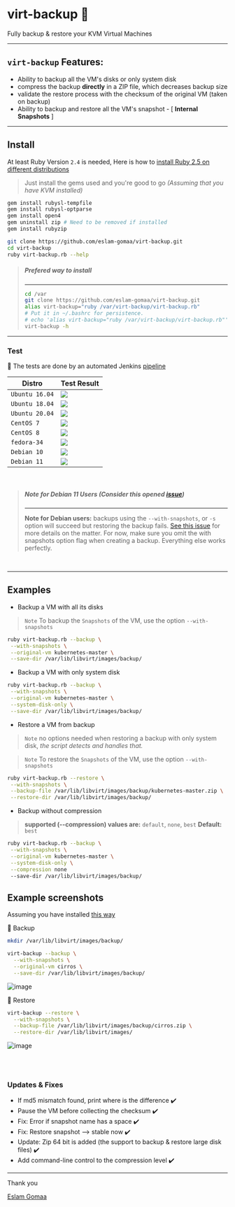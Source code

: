 # virt-backup :rocket:
Fully backup & restore your KVM Virtual Machines 


---

## `virt-backup` Features:

* Ability to backup all the VM's disks or only system disk
* compress the backup **directly** in a ZIP file, which decreases backup size
* validate the restore process with the checksum of the original VM (taken on backup)
* Ability to backup and restore all the VM's snapshot - [ **Internal Snapshots** ]


---

## Install

At least Ruby Version `2.4` is needed, Here is how to [install Ruby 2.5 on different distributions](docs/Install_Ruby.md)

> Just install the gems used and you're good to go *(Assuming that you have KVM installed)*


```bash
gem install rubysl-tempfile
gem install rubysl-optparse
gem install open4
gem uninstall zip # Need to be removed if installed
gem install rubyzip
```

```bash
git clone https://github.com/eslam-gomaa/virt-backup.git
cd virt-backup
ruby virt-backup.rb --help
```

> ##### Prefered way to install
>---
> ```bash
> cd /var
> git clone https://github.com/eslam-gomaa/virt-backup.git
> alias virt-backup="ruby /var/virt-backup/virt-backup.rb"
> # Put it in ~/.bashrc for persistence.
> # echo 'alias virt-backup="ruby /var/virt-backup/virt-backup.rb"' >> ~/.bashrc
> virt-backup -h
> ```

---

### Test

📌 The tests are done by an automated Jenkins [pipeline](https://github.com/eslam-gomaa/virt-backup/blob/master/Jenkinsfile)

| Distro         | Test Result |
| -------------- | ----------- |
| `Ubuntu 16.04` |![](https://jenkins.demo.devops-caffe.com/jenkins/buildStatus/icon?job=virt-backup%2Fmaster&config=ubuntu_16_04)|
| `Ubuntu 18.04` |![](https://jenkins.demo.devops-caffe.com/jenkins/buildStatus/icon?job=virt-backup%2Fmaster&config=ubuntu_18_04)|
| `Ubuntu 20.04` |![](https://jenkins.demo.devops-caffe.com/jenkins/buildStatus/icon?job=virt-backup%2Fmaster&config=ubuntu_20_04)|
| `CentOS 7`    |![](https://jenkins.demo.devops-caffe.com/jenkins/buildStatus/icon?job=virt-backup%2Fmaster&config=centos_7)|
| `CentOS 8`    |![](https://jenkins.demo.devops-caffe.com/jenkins/buildStatus/icon?job=virt-backup%2Fmaster&config=centos_8)|
| `fedora-34`   |![](https://jenkins.demo.devops-caffe.com/jenkins/buildStatus/icon?job=virt-backup%2Fmaster&config=fedora34)|
| `Debian 10`   |![](https://jenkins.demo.devops-caffe.com/jenkins/buildStatus/icon?job=virt-backup%2Fmaster&config=debian10)|
| `Debian 11`   |![](https://jenkins.demo.devops-caffe.com/jenkins/buildStatus/icon?job=virt-backup%2Fmaster&config=debian11)|

<br>

> ##### Note for Debian 11 Users (Consider this opened [issue](https://github.com/eslam-gomaa/virt-backup/issues/4))
> 
> ---
> **Note for Debian users:** backups using the `--with-snapshots`, or `-s` option will succeed but restoring the backup fails. [See this issue](https://github.com/eslam-gomaa/virt-backup/issues/4) for more details on the matter. For now, make sure you omit the with snapshots option flag when creating a backup. Everything else works perfectly.

<br>

---

## Examples

* Backup a VM with all its disks

> `Note` To backup the `Snapshots` of the VM, use the option `--with-snapshots`

```bash
ruby virt-backup.rb --backup \
 --with-snapshots \
 --original-vm kubernetes-master \
 --save-dir /var/lib/libvirt/images/backup/
```

* Backup a VM with only system disk

```bash
ruby virt-backup.rb --backup \
 --with-snapshots \
 --original-vm kubernetes-master \
 --system-disk-only \
 --save-dir /var/lib/libvirt/images/backup/
```

* Restore a VM from backup

> `Note` no options needed when restoring a backup with only system disk, *the script detects and handles that.*

> `Note` To restore the `Snapshots` of the VM, use the option `--with-snapshots`

```bash
ruby virt-backup.rb --restore \
 --with-snapshots \
 --backup-file /var/lib/libvirt/images/backup/kubernetes-master.zip \
 --restore-dir /var/lib/libvirt/images/backup/
```



* Backup without compression

> **supported (--compression) values are:**  `default`, `none`, `best`
> **Default:** `best`

```bash
ruby virt-backup.rb --backup \
 --with-snapshots \
 --original-vm kubernetes-master \
 --system-disk-only \
 --compression none
 --save-dir /var/lib/libvirt/images/backup/
```



## Example screenshots
Assuming you have installed [this way](https://github.com/eslam-gomaa/virt-backup#prefered-way-to-install)


🚩 Backup

```bash
mkdir /var/lib/libvirt/images/backup/

virt-backup --backup \
  --with-snapshots \
  --original-vm cirros \
  --save-dir /var/lib/libvirt/images/backup/
```

![image](https://user-images.githubusercontent.com/33789516/151503493-d694cdc4-04bd-4632-a57a-e493187ed875.png)




🚩 Restore

```bash
virt-backup --restore \
  --with-snapshots \
  --backup-file /var/lib/libvirt/images/backup/cirros.zip \
  --restore-dir /var/lib/libvirt/images/
```

![image](https://user-images.githubusercontent.com/33789516/151503844-135d283b-1400-411e-9b5b-deaf54131c47.png)

<br>

<br>




### Updates & Fixes

* If md5 mismatch found, print where is the difference ✔️
* Pause the VM before collecting the checksum ✔️
* Fix: Error if snapshot name has a space ✔️
* Fix: Restore snapshot --> stable now ✔️
* Update: Zip 64 bit is added (the support to backup & restore large disk files) ✔️
* Add command-line control to the compression level ✔️

---



Thank you

[Eslam Gomaa](https://www.linkedin.com/in/eslam-gomaa/)

